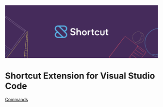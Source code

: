 <!-- layout: page
title: "Shortcut for Visual Studio Code"
permalink: / -->
![marketing banner](images/Banners/Wide.png)
# Shortcut Extension for Visual Studio Code
[Commands](/commands)